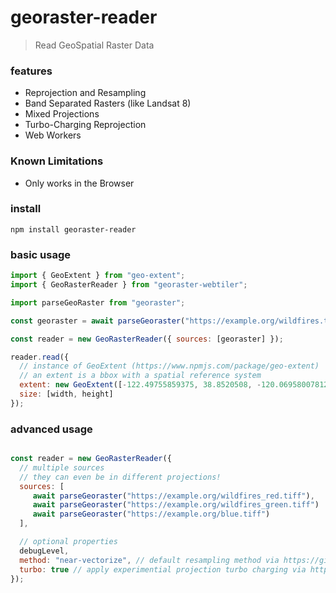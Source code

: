 # georaster-reader
> Read GeoSpatial Raster Data

### features
- Reprojection and Resampling
- Band Separated Rasters (like Landsat 8)
- Mixed Projections
- Turbo-Charging Reprojection
- Web Workers

### Known Limitations
- Only works in the Browser

### install
```
npm install georaster-reader
```

### basic usage
```js
import { GeoExtent } from "geo-extent";
import { GeoRasterReader } from "georaster-webtiler";

import parseGeoRaster from "georaster";

const georaster = await parseGeoraster("https://example.org/wildfires.tiff");

const reader = new GeoRasterReader({ sources: [georaster] });

reader.read({
  // instance of GeoExtent (https://www.npmjs.com/package/geo-extent)
  // an extent is a bbox with a spatial reference system
  extent: new GeoExtent([-122.49755859375, 38.8520508, -120.06958007812499, 40.697299008636755], { srs: 4326 }),
  size: [width, height]
});
```

### advanced usage
```js

const reader = new GeoRasterReader({
  // multiple sources
  // they can even be in different projections!
  sources: [
     await parseGeoraster("https://example.org/wildfires_red.tiff"),
     await parseGeoraster("https://example.org/wildfires_green.tiff")
     await parseGeoraster("https://example.org/blue.tiff")
  ],

  // optional properties
  debugLevel,
  method: "near-vectorize", // default resampling method via https://github.com/danieljdufour/geowarp
  turbo: true // apply experimential projection turbo charging via https://github.com/DanielJDufour/proj-turbo
});
```